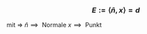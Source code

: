 ### $$E:=\langle \hat{n},x \rangle=d$$

mit =>
$\hat{n} \implies\text{   Normale }$ 
$x \implies \text{ Punkt}$
